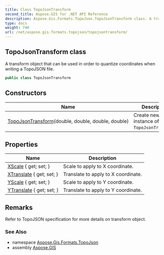 ```yaml
---
title: Class TopoJsonTransform
second_title: Aspose.GIS for .NET API Reference
description: Aspose.Gis.Formats.TopoJson.TopoJsonTransform class. A transform object that can be used in order to quantize coordinates when writing a TopoJSON file
type: docs
weight: 740
url: /net/aspose.gis.formats.topojson/topojsontransform/
---
```

## TopoJsonTransform class

A transform object that can be used in order to quantize coordinates when writing a TopoJSON file.

```csharp
public class TopoJsonTransform
```

## Constructors

| Name | Description |
| --- | --- |
| [TopoJsonTransform](topojsontransform/)(double, double, double, double) | Create new instance of `TopoJsonTransform`. |

## Properties

| Name | Description |
| --- | --- |
| [XScale](../../aspose.gis.formats.topojson/topojsontransform/xscale/) { get; set; } | Scale to apply to X coordinate. |
| [XTranslate](../../aspose.gis.formats.topojson/topojsontransform/xtranslate/) { get; set; } | Translate to apply to X coordinate. |
| [YScale](../../aspose.gis.formats.topojson/topojsontransform/yscale/) { get; set; } | Scale to apply to Y coordinate. |
| [YTranslate](../../aspose.gis.formats.topojson/topojsontransform/ytranslate/) { get; set; } | Translate to apply to Y coordinate. |

## Remarks

Refer to TopoJSON specification for more details on transform object.

### See Also

* namespace [Aspose.Gis.Formats.TopoJson](../../aspose.gis.formats.topojson/)
* assembly [Aspose.GIS](../../)


